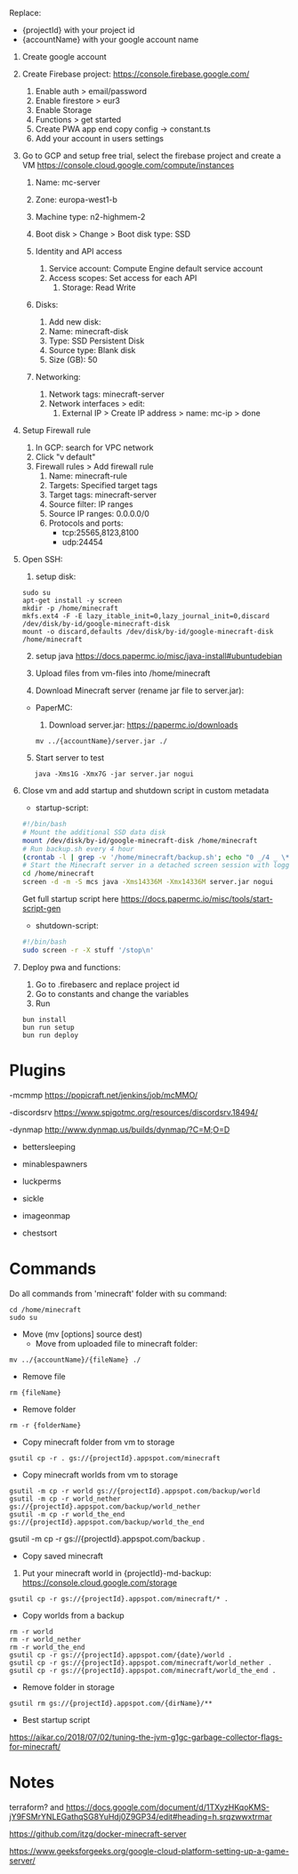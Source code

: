 Replace:

- {projectId} with your project id
- {accountName} with your google account name

1. Create google account
2. Create Firebase project: https://console.firebase.google.com/
   1. Enable auth > email/password
   2. Enable firestore > eur3
   3. Enable Storage
   4. Functions > get started
   5. Create PWA app end copy config -> constant.ts
   6. Add your account in users settings
3. Go to GCP and setup free trial, select the firebase project and create a VM https://console.cloud.google.com/compute/instances

   1. Name: mc-server
   2. Zone: europa-west1-b
   3. Machine type: n2-highmem-2
   4. Boot disk > Change > Boot disk type: SSD

   5. Identity and API access
      1. Service account: Compute Engine default service account
      2. Access scopes: Set access for each API
         1. Storage: Read Write
   6. Disks:
      1. Add new disk:
      2. Name: minecraft-disk
      3. Type: SSD Persistent Disk
      4. Source type: Blank disk
      5. Size (GB): 50
   7. Networking:
      1. Network tags: minecraft-server
      2. Network interfaces > edit:
         1. External IP > Create IP address > name: mc-ip > done

4. Setup Firewall rule

   1. In GCP: search for VPC network
   2. Click "v default"
   3. Firewall rules > Add firewall rule
      1. Name: minecraft-rule
      2. Targets: Specified target tags
      3. Target tags: minecraft-server
      4. Source filter: IP ranges
      5. Source IP ranges: 0.0.0.0/0
      6. Protocols and ports:
         - tcp:25565,8123,8100
         - udp:24454

5. Open SSH:

   1. setup disk:

   ```script
   sudo su
   apt-get install -y screen
   mkdir -p /home/minecraft
   mkfs.ext4 -F -E lazy_itable_init=0,lazy_journal_init=0,discard /dev/disk/by-id/google-minecraft-disk
   mount -o discard,defaults /dev/disk/by-id/google-minecraft-disk /home/minecraft
   ```

   2. setup java https://docs.papermc.io/misc/java-install#ubuntudebian

   3. Upload files from vm-files into /home/minecraft

   4. Download Minecraft server (rename jar file to server.jar):

   - PaperMC:

     1. Download server.jar: https://papermc.io/downloads

     ```script
     mv ../{accountName}/server.jar ./
     ```

   5. Start server to test

   ```script
      java -Xms1G -Xmx7G -jar server.jar nogui
   ```

6. Close vm and add startup and shutdown script in custom metadata

   - startup-script:

   ```bash
   #!/bin/bash
   # Mount the additional SSD data disk
   mount /dev/disk/by-id/google-minecraft-disk /home/minecraft
   # Run backup.sh every 4 hour
   (crontab -l | grep -v '/home/minecraft/backup.sh'; echo "0 _/4 _ \* \* /home/minecraft/backup.sh") | crontab -
   # Start the Minecraft server in a detached screen session with logging
   cd /home/minecraft
   screen -d -m -S mcs java -Xms14336M -Xmx14336M server.jar nogui
   ```

   Get full startup script here https://docs.papermc.io/misc/tools/start-script-gen

   - shutdown-script:

   ```bash
   #!/bin/bash
   sudo screen -r -X stuff '/stop\n'
   ```

7. Deploy pwa and functions:
   1. Go to .firebaserc and replace project id
   2. Go to constants and change the variables
   3. Run
   ```
   bun install
   bun run setup
   bun run deploy
   ```

# Plugins

-mcmmp
https://popicraft.net/jenkins/job/mcMMO/

-discordsrv
https://www.spigotmc.org/resources/discordsrv.18494/

-dynmap
http://www.dynmap.us/builds/dynmap/?C=M;O=D

- bettersleeping

- minablespawners

- luckperms

- sickle

- imageonmap

- chestsort

# Commands

Do all commands from 'minecraft' folder with su command:

```script
cd /home/minecraft
sudo su
```

- Move (mv [options] source dest)
  - Move from uploaded file to minecraft folder:

```script
mv ../{accountName}/{fileName} ./
```

- Remove file

```script
rm {fileName}
```

- Remove folder

```script
rm -r {folderName}
```

- Copy minecraft folder from vm to storage

```script
gsutil cp -r . gs://{projectId}.appspot.com/minecraft
```

- Copy minecraft worlds from vm to storage

```script
gsutil -m cp -r world gs://{projectId}.appspot.com/backup/world
gsutil -m cp -r world_nether gs://{projectId}.appspot.com/backup/world_nether
gsutil -m cp -r world_the_end gs://{projectId}.appspot.com/backup/world_the_end

```

gsutil -m cp -r gs://{projectId}.appspot.com/backup .

- Copy saved minecraft

1. Put your minecraft world in {projectId}-md-backup: https://console.cloud.google.com/storage

```script
gsutil cp -r gs://{projectId}.appspot.com/minecraft/* .
```

- Copy worlds from a backup

```script
rm -r world
rm -r world_nether
rm -r world_the_end
gsutil cp -r gs://{projectId}.appspot.com/{date}/world .
gsutil cp -r gs://{projectId}.appspot.com/minecraft/world_nether .
gsutil cp -r gs://{projectId}.appspot.com/minecraft/world_the_end .

```

- Remove folder in storage

```script
gsutil rm gs://{projectId}.appspot.com/{dirName}/**
```

- Best startup script

https://aikar.co/2018/07/02/tuning-the-jvm-g1gc-garbage-collector-flags-for-minecraft/

# Notes

terraform? and
https://docs.google.com/document/d/1TXyzHKqoKMS-jY9FSMrYNLEGathqSG8YuHdj0Z9GP34/edit#heading=h.srqzwwxtrmar

https://github.com/itzg/docker-minecraft-server

https://www.geeksforgeeks.org/google-cloud-platform-setting-up-a-game-server/
